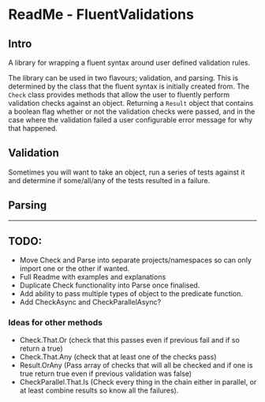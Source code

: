 # ReadMe - FluentValidations

## Intro
A library for wrapping a fluent syntax around user defined validation rules.

The library can be used in two flavours; validation, and parsing. This is determined by the class that the fluent syntax is initially created from. The `Check` class provides methods that allow the user to fluently perform validation checks against an object. Returning a `Result` object that contains a boolean flag whether or not the validation checks were passed, and in the case where the validation failed a user configurable error message for why that happened.

## Validation
Sometimes you will want to take an object, run a series of tests against it and determine
if some/all/any of the tests resulted in a failure.
## Parsing

---

## TODO:
- Move Check and Parse into separate projects/namespaces so can only import one or the other if wanted.
- Full Readme with examples and explanations
- Duplicate Check functionality into Parse once finalised.
- Add ability to pass multiple types of object to the predicate function.
- Add CheckAsync and CheckParallelAsync?

### Ideas for other methods
- Check.That.Or (check that this passes even if previous fail and if so return a true)
- Check.That.Any (check that at least one of the checks pass)
- Result.OrAny (Pass array of checks that will all be checked and if one is true return true even if previous validation was false)
- CheckParallel.That.Is (Check every thing in the chain either in parallel, or at least combine results so know all the failures).